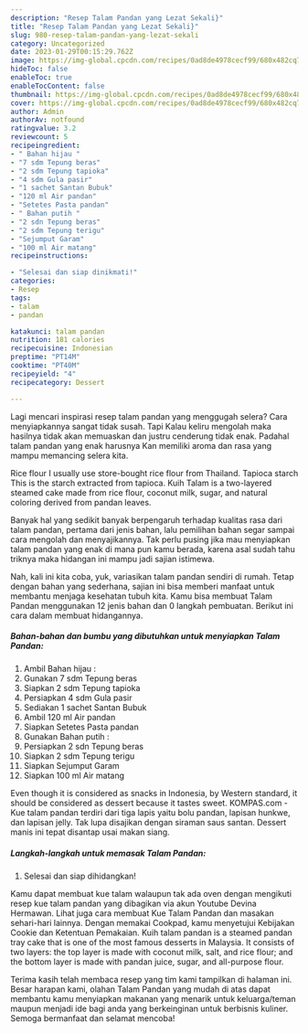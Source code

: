 ```yaml
---
description: "Resep Talam Pandan yang Lezat Sekali}"
title: "Resep Talam Pandan yang Lezat Sekali}"
slug: 980-resep-talam-pandan-yang-lezat-sekali
category: Uncategorized
date: 2023-01-29T00:15:29.762Z
image: https://img-global.cpcdn.com/recipes/0ad8de4978cecf99/680x482cq70/talam-pandan-foto-resep-utama.jpg
hideToc: false
enableToc: true
enableTocContent: false
thumbnail: https://img-global.cpcdn.com/recipes/0ad8de4978cecf99/680x482cq70/talam-pandan-foto-resep-utama.jpg
cover: https://img-global.cpcdn.com/recipes/0ad8de4978cecf99/680x482cq70/talam-pandan-foto-resep-utama.jpg
author: Admin
authorAv: notfound
ratingvalue: 3.2
reviewcount: 5
recipeingredient:
- " Bahan hijau "
- "7 sdm Tepung beras"
- "2 sdm Tepung tapioka"
- "4 sdm Gula pasir"
- "1 sachet Santan Bubuk"
- "120 ml Air pandan"
- "Setetes Pasta pandan"
- " Bahan putih "
- "2 sdn Tepung beras"
- "2 sdm Tepung terigu"
- "Sejumput Garam"
- "100 ml Air matang"
recipeinstructions:

- "Selesai dan siap dinikmati!"
categories:
- Resep
tags:
- talam
- pandan

katakunci: talam pandan 
nutrition: 181 calories
recipecuisine: Indonesian
preptime: "PT14M"
cooktime: "PT40M"
recipeyield: "4"
recipecategory: Dessert

---
```



Lagi mencari inspirasi resep talam pandan yang menggugah selera? Cara menyiapkannya sangat tidak susah. Tapi Kalau keliru mengolah maka hasilnya tidak akan memuaskan dan justru cenderung tidak enak. Padahal talam pandan yang enak harusnya Kan memiliki aroma dan rasa yang mampu memancing selera kita.


Rice flour I usually use store-bought rice flour from Thailand. Tapioca starch This is the starch extracted from tapioca. Kuih Talam is a two-layered steamed cake made from rice flour, coconut milk, sugar, and natural coloring derived from pandan leaves.

Banyak hal yang sedikit banyak berpengaruh terhadap kualitas rasa dari talam pandan, pertama dari jenis bahan, lalu pemilihan bahan segar sampai cara mengolah dan menyajikannya. Tak perlu pusing jika mau menyiapkan talam pandan yang enak di mana pun kamu berada, karena asal sudah tahu triknya maka hidangan ini mampu jadi sajian istimewa.


Nah, kali ini kita coba, yuk, variasikan talam pandan sendiri di rumah. Tetap dengan bahan yang sederhana, sajian ini bisa memberi manfaat untuk membantu menjaga kesehatan tubuh kita. Kamu bisa membuat Talam Pandan menggunakan 12 jenis bahan dan 0 langkah pembuatan. Berikut ini cara dalam membuat hidangannya.

<!--inarticleads1-->

##### Bahan-bahan dan bumbu yang dibutuhkan untuk menyiapkan Talam Pandan:

1. Ambil  Bahan hijau :
1. Gunakan 7 sdm Tepung beras
1. Siapkan 2 sdm Tepung tapioka
1. Persiapkan 4 sdm Gula pasir
1. Sediakan 1 sachet Santan Bubuk
1. Ambil 120 ml Air pandan
1. Siapkan Setetes Pasta pandan
1. Gunakan  Bahan putih :
1. Persiapkan 2 sdn Tepung beras
1. Siapkan 2 sdm Tepung terigu
1. Siapkan Sejumput Garam
1. Siapkan 100 ml Air matang


Even though it is considered as snacks in Indonesia, by Western standard, it should be considered as dessert because it tastes sweet. KOMPAS.com - Kue talam pandan terdiri dari tiga lapis yaitu bolu pandan, lapisan hunkwe, dan lapisan jelly. Tak lupa disajikan dengan siraman saus santan. Dessert manis ini tepat disantap usai makan siang. 

<!--inarticleads2-->

##### Langkah-langkah untuk memasak Talam Pandan:


1. Selesai dan siap dihidangkan!

Kamu dapat membuat kue talam walaupun tak ada oven dengan mengikuti resep kue talam pandan yang dibagikan via akun Youtube Devina Hermawan. Lihat juga cara membuat Kue Talam Pandan dan masakan sehari-hari lainnya. Dengan memakai Cookpad, kamu menyetujui Kebijakan Cookie dan Ketentuan Pemakaian. Kuih talam pandan is a steamed pandan tray cake that is one of the most famous desserts in Malaysia. It consists of two layers: the top layer is made with coconut milk, salt, and rice flour; and the bottom layer is made with pandan juice, sugar, and all-purpose flour. 

Terima kasih telah membaca resep yang tim kami tampilkan di halaman ini. Besar harapan kami, olahan Talam Pandan yang mudah di atas dapat membantu kamu menyiapkan makanan yang menarik untuk keluarga/teman maupun menjadi ide bagi anda yang berkeinginan untuk berbisnis kuliner. Semoga bermanfaat dan selamat mencoba!
